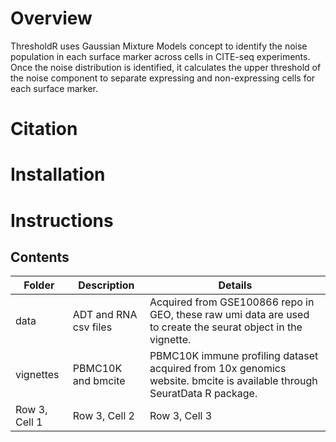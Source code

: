 # Overview
ThresholdR uses Gaussian Mixture Models concept to identify the noise population in each surface marker across cells in CITE-seq experiments. Once the noise distribution is identified, it calculates the upper threshold of the noise component to separate expressing and non-expressing cells for each surface marker. 
# Citation
# Installation
# Instructions
## Contents
| Folder | Description | Details |
| --------------- | --------------- | --------------- |
| data   | ADT and RNA csv files   | Acquired from GSE100866 repo in GEO, these raw umi data are used to create the seurat object in the vignette.   |
| vignettes   | PBMC10K and bmcite   | PBMC10K immune profiling dataset acquired from 10x genomics website. bmcite is available through SeuratData R package.   |
| Row 3, Cell 1   | Row 3, Cell 2   | Row 3, Cell 3   |

